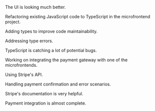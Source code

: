 The UI is looking much better.

Refactoring existing JavaScript code to TypeScript in the microfrontend project.

Adding types to improve code maintainability.

Addressing type errors.

TypeScript is catching a lot of potential bugs.

Working on integrating the payment gateway with one of the microfrontends.

Using Stripe's API.

Handling payment confirmation and error scenarios.

Stripe's documentation is very helpful.

Payment integration is almost complete.
